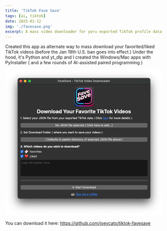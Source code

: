 ```yaml
---
title: 'TikTok Fave Save'
tags: [ai, tiktok]
date: 2025-01-12
img: './favesave.png'
excerpt: A mass video downloader for yoru exported TikTok profile data
---
```


Created this app as alternate way to mass download your favorited/liked TikTok videos (before the Jan 19th U.S. ban goes into effect.) Under the hood, it's Python and yt_dlp and I created the Windows/Mac apps with PyInstaller ( and a few rounds of AI-assisted paired programming )


<img src="favesavescreen.png" style="width:800px" />


You can download it here: https://github.com/joeycato/tiktok-favesave

